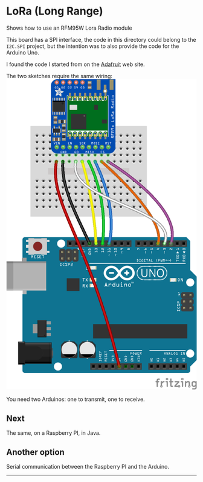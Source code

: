 # LoRa (Long Range)
Shows how to use an RFM95W Lora Radio module

This  board has a SPI interface, the code in this directory could belong to the `I2C.SPI` project, but the intention was to also provide the code for the Arduino Uno.

I found the code I started from on the [Adafruit](https://www.adafruit.com/product/3072) web site.

The two sketches require the same wiring:
![RX TX](./RFM95_Arduino_bb.png)

You need two Arduinos: one to transmit, one to receive.

## Next
The same, on a Raspberry PI, in Java.


## Another option
Serial communication between the Raspberry PI and the Arduino.

----
